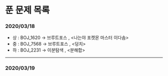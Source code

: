 # 푼 문제 목록

### 2020/03/18
* 상 : BOJ_1620 -> 브루트포스 , <나는야 포켓몬 마스터 이다솜>
* 중 : BOJ_7568 -> 브루트포스 , <덩치>
* 하 : BOJ_2231 -> 이분탐색   , <분해합>

*****************************************************************************

### 2020/03/19